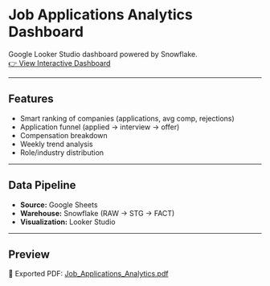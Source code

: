 # Job Applications Analytics Dashboard

Google Looker Studio dashboard powered by Snowflake.  
[👉 View Interactive Dashboard](https://lookerstudio.google.com/reporting/05a43d81-625f-4196-8616-76beb82abf3a)

---

## Features
- Smart ranking of companies (applications, avg comp, rejections)
- Application funnel (applied → interview → offer)
- Compensation breakdown
- Weekly trend analysis
- Role/industry distribution

---

## Data Pipeline
- **Source:** Google Sheets  
- **Warehouse:** Snowflake (RAW → STG → FACT)  
- **Visualization:** Looker Studio  

---

## Preview
📄 Exported PDF: [Job_Applications_Analytics.pdf](Job_Applications_Analytics.pdf)

